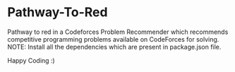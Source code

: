 # Pathway-To-Red
Pathway to red in a Codeforces Problem Recommender which recommends competitive programming problems available on CodeForces for solving.
NOTE:	Install all the dependencies which are present in package.json file.

Happy Coding :)